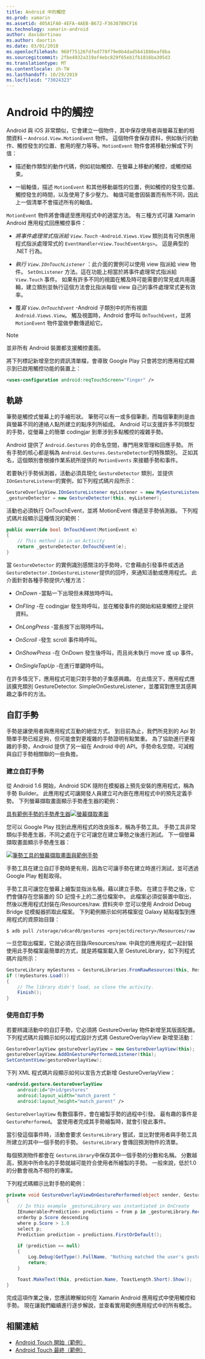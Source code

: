 ```yaml
---
title: Android 中的觸控
ms.prod: xamarin
ms.assetid: 405A1FA0-4EFA-4AEB-B672-F36307B9CF16
ms.technology: xamarin-android
author: davidortinau
ms.author: daortin
ms.date: 03/01/2018
ms.openlocfilehash: 960f75126fdfed770f79e0b4dad5641886eaf8ba
ms.sourcegitcommit: 2fbe4932a319af4ebc829f65eb1fb1816ba305d3
ms.translationtype: MT
ms.contentlocale: zh-TW
ms.lasthandoff: 10/29/2019
ms.locfileid: "73024323"
---
```

# <a name="touch-in-android"></a>Android 中的觸控

Android 與 iOS 非常類似，它會建立一個物件，其中保存使用者與螢幕互動的相關資料 &ndash; `Android.View.MotionEvent` 物件。 這個物件會保存資料，例如執行的動作、觸控發生的位置、套用的壓力等等。`MotionEvent` 物件會將移動分解成下列值：

- 描述動作類型的動作代碼，例如初始觸控、在螢幕上移動的觸控，或觸控結束。

- 一組軸值，描述 `MotionEvent` 和其他移動屬性的位置，例如觸控的發生位置、觸控發生的時間，以及使用了多少壓力。
   軸值可能會因裝置而有所不同，因此上一個清單不會描述所有的軸值。

`MotionEvent` 物件將會傳遞至應用程式中的適當方法。 有三種方式可讓 Xamarin Android 應用程式回應觸控事件：

- *將事件處理常式指派給 `View.Touch`* -`Android.Views.View` 類別具有可供應用程式指派處理常式的 `EventHandler<View.TouchEventArgs>`。 這是典型的 .NET 行為。

- *執行 `View.IOnTouchListener`* ：此介面的實例可以使用 view 指派給 view 物件。 `SetOnListener` 方法。這在功能上相當於將事件處理常式指派給 `View.Touch` 事件。 如果有許多不同的視圖在觸及時可能需要的常見或共用邏輯，建立類別並執行這個方法會比指派每個 view 自己的事件處理常式更有效率。

- 覆*寫 `View.OnTouchEvent`* -Android 子類別中的所有視圖 `Android.Views.View`。 觸及視圖時，Android 會呼叫 `OnTouchEvent`，並將 `MotionEvent` 物件當做參數傳遞給它。

> [!NOTE]
> 並非所有 Android 裝置都支援觸控畫面。 

將下列標記新增至您的資訊清單檔，會導致 Google Play 只會將您的應用程式顯示到已啟用觸控功能的裝置上：

```xml
<uses-configuration android:reqTouchScreen="finger" />
```

## <a name="gestures"></a>軌跡

筆勢是觸控式螢幕上的手繪形狀。 筆勢可以有一或多個筆劃，而每個筆劃則是由與螢幕不同的連絡人點所建立的點序列所組成。 Android 可以支援許多不同類型的手勢，從螢幕上的簡單 codingjar 到牽涉到多點觸控的複雜手勢。

Android 提供了 `Android.Gestures` 的命名空間，專門用來管理和回應手勢。 所有手勢的核心都是稱為 `Android.Gestures.GestureDetector`的特殊類別。 正如其名，這個類別會根據作業系統所提供的 `MotionEvents` 來接聽手勢和事件。

若要執行手勢偵測器，活動必須具現化 `GestureDetector` 類別，並提供 `IOnGestureListener`的實例，如下列程式碼片段所示：

```csharp
GestureOverlayView.IOnGestureListener myListener = new MyGestureListener();
_gestureDetector = new GestureDetector(this, myListener);
```

活動也必須執行 OnTouchEvent，並將 MotionEvent 傳遞至手勢偵測器。 下列程式碼片段顯示這種情況的範例：

```csharp
public override bool OnTouchEvent(MotionEvent e)
{
    // This method is in an Activity
    return _gestureDetector.OnTouchEvent(e);
}
```

當 `GestureDetector` 的實例識別感關注的手勢時，它會藉由引發事件或透過 `GestureDetector.IOnGestureListener`提供的回呼，來通知活動或應用程式。
此介面針對各種手勢提供六種方法：

- *OnDown* -當點一下出現但未釋放時呼叫。

- *OnFling* -在 codingjar 發生時呼叫，並在觸發事件的開始和結束觸控上提供資料。

- *OnLongPress* -當長按下出現時呼叫。

- *OnScroll* -發生 scroll 事件時呼叫。

- *OnShowPress* -在 OnDown 發生後呼叫，而且尚未執行 move 或 up 事件。

- *OnSingleTapUp* -在進行單鍵時呼叫。

在許多情況下，應用程式可能只對手勢的子集感興趣。 在此情況下，應用程式應該擴充類別 GestureDetector. SimpleOnGestureListener，並覆寫對應至其感興趣之事件的方法。

## <a name="custom-gestures"></a>自訂手勢

手勢是讓使用者與應用程式互動的絕佳方式。 到目前為止，我們所見到的 Api 對簡單手勢已經足夠，但可能會對更複雜的手勢證明有點繁重。 為了協助進行更複雜的手勢，Android 提供了另一組在 Android 中的 API。手勢命名空間，可減輕與自訂手勢相關聯的一些負擔。

### <a name="creating-custom-gestures"></a>建立自訂手勢

從 Android 1.6 開始，Android SDK 隨附在模擬器上預先安裝的應用程式，稱為手勢 Builder。 此應用程式可讓開發人員建立可內嵌在應用程式中的預先定義手勢。 下列螢幕擷取畫面顯示手勢產生器的範例：

[具有範例手勢的手勢產生器![螢幕擷取畫面](touch-in-android-images/image11.png)](touch-in-android-images/image11.png#lightbox)

您可以 Google Play 找到此應用程式的改良版本，稱為手勢工具。 手勢工具非常類似手勢產生器，不同之處在于它可讓您在建立筆勢之後進行測試。 下一個螢幕擷取畫面顯示手勢產生器：

[![筆勢工具的螢幕擷取畫面與範例手勢](touch-in-android-images/image12.png)](touch-in-android-images/image12.png#lightbox)

手勢工具在建立自訂手勢時更有用，因為它可讓手勢在建立時進行測試，並可透過 Google Play 輕鬆取得。

手勢工具可讓您在螢幕上繪製並指派名稱，藉以建立手勢。 在建立手勢之後，它們會儲存在您裝置的 SD 記憶卡上的二進位檔案中。 此檔案必須從裝置中取出，然後以應用程式封裝在/Resources/raw. 資料夾中 您可以使用 Android Debug Bridge 從模擬器抓取此檔案。 下列範例顯示如何將檔案從 Galaxy 結點複製到應用程式的資原始目錄：

```shell
$ adb pull /storage/sdcard0/gestures <projectdirectory>/Resources/raw
```

一旦您取出檔案，它就必須在目錄/Resources/raw. 中與您的應用程式一起封裝 使用此手勢檔案最簡單的方式，就是將檔案載入至 GestureLibrary，如下列程式碼片段所示：

```csharp
GestureLibrary myGestures = GestureLibraries.FromRawResources(this, Resource.Raw.gestures);
if (!myGestures.Load())
{
    // The library didn't load, so close the activity.
    Finish();
}
```

### <a name="using-custom-gestures"></a>使用自訂手勢

若要辨識活動中的自訂手勢，它必須將 GestureOverlay 物件新增至其版面配置。 下列程式碼片段顯示如何以程式設計方式將 GestureOverlayView 新增至活動：

```csharp
GestureOverlayView gestureOverlayView = new GestureOverlayView(this);
gestureOverlayView.AddOnGesturePerformedListener(this);
SetContentView(gestureOverlayView);
```

下列 XML 程式碼片段顯示如何以宣告方式新增 GestureOverlayView：

```xml
<android.gesture.GestureOverlayView
    android:id="@+id/gestures"
    android:layout_width="match_parent "
    android:layout_height="match_parent" />
```

`GestureOverlayView` 有數個事件，會在繪製手勢的過程中引發。 最有趣的事件是 `GesturePerformed`。 當使用者完成其手勢繪製時，就會引發此事件。

當引發這個事件時，活動會要求 `GestureLibrary` 嘗試，並比對使用者與手勢工具所建立的其中一個手勢的手勢。 `GestureLibrary` 會傳回預測物件的清單。

每個預測物件都會在 `GestureLibrary`中保存其中一個手勢的分數和名稱。 分數越高，預測中所命名的手勢就越可能符合使用者所繪製的手勢。
一般來說，低於1.0 的分數會視為不相符的專案。

下列程式碼顯示比對手勢的範例：

```csharp
private void GestureOverlayViewOnGesturePerformed(object sender, GestureOverlayView.GesturePerformedEventArgs gesturePerformedEventArgs)
{
    // In this example _gestureLibrary was instantiated in OnCreate
    IEnumerable<Prediction> predictions = from p in _gestureLibrary.Recognize(gesturePerformedEventArgs.Gesture)
    orderby p.Score descending
    where p.Score > 1.0
    select p;
    Prediction prediction = predictions.FirstOrDefault();

    if (prediction == null)
    {
        Log.Debug(GetType().FullName, "Nothing matched the user's gesture.");
        return;
    }

    Toast.MakeText(this, prediction.Name, ToastLength.Short).Show();
}
```

完成這項作業之後，您應該瞭解如何在 Xamarin Android 應用程式中使用觸控和手勢。 現在讓我們繼續進行逐步解說，並查看實用範例應用程式中的所有概念。

## <a name="related-links"></a>相關連結

- [Android Touch 開始（範例）](https://docs.microsoft.com/samples/xamarin/monodroid-samples/applicationfundamentals-touch-start)
- [Android Touch 最終（範例）](https://docs.microsoft.com/samples/xamarin/monodroid-samples/applicationfundamentals-touch-final)
